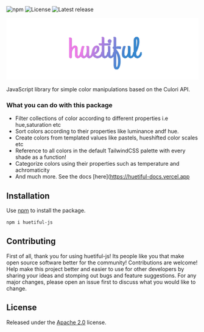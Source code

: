 ![npm](https://img.shields.io/npm/dm/huetiful-js)
![License](https://img.shields.io/npm/l/huetiful-js)
![Latest release](https://img.shields.io/github/downloads/prjctimg/huetiful/latest/huetiful-js)


![](./huetiful-logo.png)

JavaScript library for simple color manipulations based on the Culori API.

### What you can do with this package

- Filter collections of color according to different properties i.e hue,saturation etc
- Sort colors according to their properties like luminance andf hue.
- Create colors from templated values like pastels, hueshifted color scales etc
- Reference to all colors in the default TailwindCSS palette with every shade as a function!
- Categorize colors using their properties such as temperature and achromaticity
- And much more. See the docs [here](https://huetiful-docs.vercel.app
## Installation

Use [npm](https://www.npmjs.com/package/huetiful-js) to install the package.

```bash
npm i huetiful-js
```

## Contributing

First of all, thank you for using huetiful-js! Its people like you that make open source software better for the community!
Contributions are welcome! Help make this project better and easier to use for other developers by sharing your ideas and stomping out bugs and feature suggestions. For any major changes, please open an issue first to discuss what you would like to change.

## License

Released under the [Apache 2.0](http://www.apache.org/licenses/LICENSE-2.0) license.
